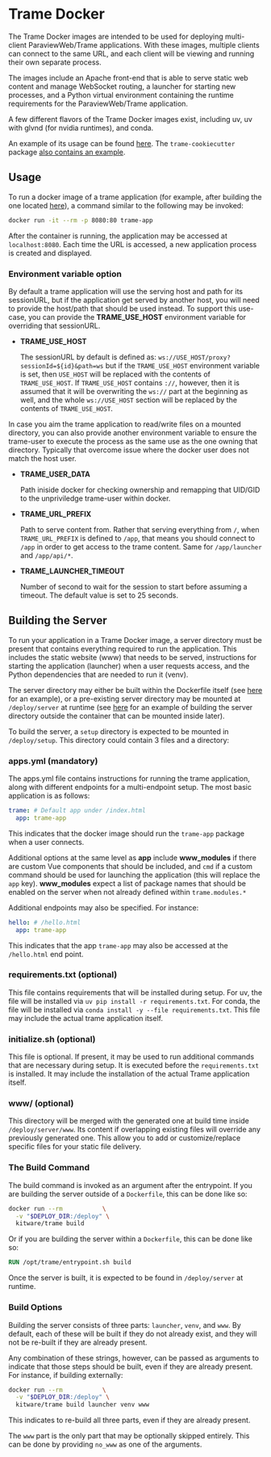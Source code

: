 # Trame Docker

The Trame Docker images are intended to be used for deploying multi-client ParaviewWeb/Trame applications. With these images, multiple clients can connect to the same URL, and each client will be viewing and running their own separate process.

The images include an Apache front-end that is able to serve static web content and manage WebSocket routing, a launcher for starting new processes, and a Python virtual environment containing the runtime requirements for the ParaviewWeb/Trame application.

A few different flavors of the Trame Docker images exist, including uv, uv with glvnd (for nvidia runtimes), and conda.

An example of its usage can be found [here](https://github.com/Kitware/trame/tree/master/examples/deploy/docker/SingleFile). The `trame-cookiecutter` package [also contains an example](https://github.com/Kitware/trame-cookiecutter/tree/master/%7B%7Bcookiecutter.package_name%7D%7D/bundles/docker).

## Usage

To run a docker image of a trame application (for example, after building the one located [here](https://github.com/Kitware/trame/tree/master/examples/deploy/docker/SingleFile)), a command similar to the following may be invoked:

```bash
docker run -it --rm -p 8080:80 trame-app
```

After the container is running, the application may be accessed at `localhost:8080`. Each time the URL is accessed, a new application process is created and displayed.

### Environment variable option

By default a trame application will use the serving host and path for its sessionURL, but if the application get served by another host, you will need to provide the host/path that should be used instead. To support this use-case, you can provide the **TRAME_USE_HOST** environment variable for overriding that sessionURL.

- __TRAME_USE_HOST__

   The sessionURL by default is defined as: `ws://USE_HOST/proxy?sessionId=${id}&path=ws` but if the `TRAME_USE_HOST` environment variable is set, then `USE_HOST` will be replaced with the contents of `TRAME_USE_HOST`. If `TRAME_USE_HOST` contains `://`, however, then it is assumed that it will be overwriting the `ws://` part at the beginning as well, and the whole `ws://USE_HOST` section will be replaced by the contents of `TRAME_USE_HOST`.

In case you aim the trame application to read/write files on a mounted directory, you can also provide another environment variable to ensure the trame-user to execute the process as the same use as the one owning that directory. Typically that overcome issue where the docker user does not match the host user.

- __TRAME_USER_DATA__

    Path iniside docker for checking ownership and remapping that UID/GID to the unpriviledge trame-user within docker.

- __TRAME_URL_PREFIX__

    Path to serve content from. Rather that serving everything from `/`, when `TRAME_URL_PREFIX` is defined to `/app`, that means you should connect to `/app` in order to get access to the trame content. Same for `/app/launcher` and `/app/api/*`.

- __TRAME_LAUNCHER_TIMEOUT__

    Number of second to wait for the session to start before assuming a timeout. The default value is set to 25 seconds.

## Building the Server

To run your application in a Trame Docker image, a server directory must be present that contains everything required to run the application. This includes the static website (www) that needs to be served, instructions for starting the application (launcher) when a user requests access, and the Python dependencies that are needed to run it (venv).

The server directory may either be built within the Dockerfile itself (see [here](https://github.com/Kitware/trame/tree/master/examples/deploy/docker/SingleFile) for an example), or a pre-existing server directory may be mounted at `/deploy/server` at runtime (see [here](https://github.com/Kitware/trame-cookiecutter/blob/master/%7B%7Bcookiecutter.package_name%7D%7D/bundles/docker/scripts/build_server.sh) for an example of building the server directory outside the container that can be mounted inside later).

To build the server, a `setup` directory is expected to be mounted in `/deploy/setup`. This directory could contain 3 files and a directory:

### apps.yml (mandatory)

The apps.yml file contains instructions for running the trame application, along with different endpoints for a multi-endpoint setup. The most basic application is as follows:

```yaml
trame: # Default app under /index.html
  app: trame-app
```

This indicates that the docker image should run the `trame-app` package when a user connects.

Additional options at the same level as __app__ include __www_modules__ if there are custom Vue components that should be included, and `cmd` if a custom command should be used for launching the application (this will replace the `app` key). __www_modules__ expect a list of package names that should be enabled on the server when not already defined within `trame.modules.*`

Additional endpoints may also be specified. For instance:

```yaml
hello: # /hello.html
  app: trame-app
```

This indicates that the app `trame-app` may also be accessed at the `/hello.html` end point.

### requirements.txt (optional)

This file contains requirements that will be installed during setup.
For uv, the file will be installed via `uv pip install -r requirements.txt`.
For conda, the file will be installed via `conda install -y --file requirements.txt`.
This file may include the actual trame application itself.

### initialize.sh  (optional)

This file is optional. If present, it may be used to run additional commands that are necessary during setup. It is executed before the `requirements.txt` is installed. It may include the installation of the actual Trame application itself.

### www/ (optional)

This directory will be merged with the generated one at build time inside `/deploy/server/www`. Its content if overlapping existing files will override any previously generated one. This allow you to add or customize/replace specific files for your static file delivery.

### The Build Command

The build command is invoked as an argument after the entrypoint. If you are building the server outside of a `Dockerfile`, this can be done like so:

```bash
docker run --rm           \
  -v "$DEPLOY_DIR:/deploy" \
  kitware/trame build
```

Or if you are building the server within a `Dockerfile`, this can be done like so:

```Dockerfile
RUN /opt/trame/entrypoint.sh build
```

Once the server is built, it is expected to be found in `/deploy/server` at runtime.

### Build Options

Building the server consists of three parts: `launcher`, `venv`, and `www`. By default, each of these will be built if they do not already exist, and they will not be re-built if they are already present.

Any combination of these strings, however, can be passed as arguments to indicate that those steps should be built, even if they are already present. For instance, if building externally:

```bash
docker run --rm           \
  -v "$DEPLOY_DIR:/deploy" \
  kitware/trame build launcher venv www
```

This indicates to re-build all three parts, even if they are already present.

The `www` part is the only part that may be optionally skipped entirely. This can be done by providing `no_www` as one of the arguments.
